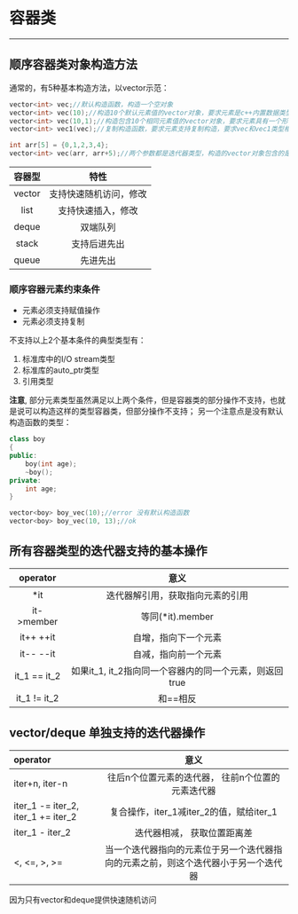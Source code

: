 # 容器类
-----------
## 顺序容器类对象构造方法
通常的，有5种基本构造方法，以vector示范：
```c++
vector<int> vec;//默认构造函数，构造一个空对象
vector<int> vec(10);//构造10个默认元素值的vector对象，要求元素是c++内置数据类型或者提供了默认构造函数的类类型
vector<int> vec(10,1);//构造包含10个相同元素值的vector对象，要求元素具有一个形参的构造函数
vector<int> vec1(vec);//复制构造函数，要求元素支持复制构造，要求vec和vec1类型相同

int arr[5] = {0,1,2,3,4};
vector<int> vec(arr, arr+5);//两个参数都是迭代器类型，构造的vector对象包含的是两个迭代器之间的元素
```
|容器型    |  特性       |
|:-------:|:-----------:|
|vector   |支持快速随机访问，修改|
|list     |支持快速插入，修改|
|deque    |双端队列|
|stack    |支持后进先出|
|queue    |先进先出|

### 顺序容器元素约束条件
* 元素必须支持赋值操作
* 元素必须支持复制

不支持以上2个基本条件的典型类型有：
1. 标准库中的I/O stream类型
2. 标准库的auto_ptr类型
3. 引用类型

__注意__, 部分元素类型虽然满足以上两个条件，但是容器类的部分操作不支持，也就是说可以构造这样的类型容器类，但部分操作不支持；
另一个注意点是没有默认构造函数的类型：
```c++
class boy
{
public:
	boy(int age);
	~boy();
private:
	int age;
}

vector<boy> boy_vec(10);//error 没有默认构造函数
vector<boy> boy_vec(10, 13);//ok
```
## 所有容器类型的迭代器支持的基本操作
|operator|意义|
|:-----:|:-------:|
|*it|迭代器解引用，获取指向元素的引用|
|it->member|等同(*it).member|
|it++  ++it|自增，指向下一个元素|
|it--  --it|自减，指向前一个元素|
|it_1 == it_2|如果it_1, it_2指向同一个容器内的同一个元素，则返回true|
|it_1 != it_2|和==相反|

## vector/deque 单独支持的迭代器操作
|operator|意义|
|:-------|:----:|
|iter+n, iter-n|往后n个位置元素的迭代器， 往前n个位置的元素迭代器|
|iter_1 -= iter_2, iter_1 += iter_2|复合操作，iter_1减iter_2的值，赋给iter_1|
|iter_1 - iter_2|迭代器相减， 获取位置距离差|
|<, <=, >, >=|当一个迭代器指向的元素位于另一个迭代器指向的元素之前，则这个迭代器小于另一个迭代器
因为只有vector和deque提供快速随机访问
